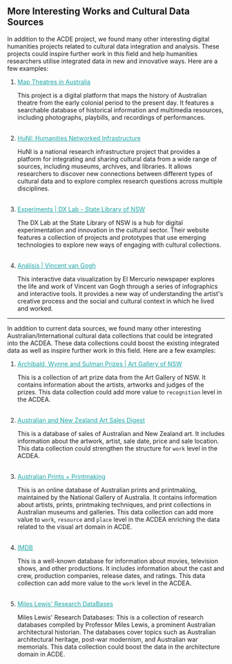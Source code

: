 ## More Interesting Works and Cultural Data Sources
In addition to the ACDE project, we found many other interesting digital humanities projects related to cultural data integration and analysis. These projects could inspire further work in this field and help humanities researchers utilise integrated data in new and innovative ways. Here are a few examples:

1. [Map Theatres in Australia](https://circuit.unimelb.edu.au/)
   
   This project is a digital platform that maps the history of Australian theatre from the early colonial period to the present day. It features a searchable database of historical information and multimedia resources, including photographs, playbills, and recordings of performances.
   <br>
   <br>

2. [HuNI: Humanities Networked Infrastructure](https://huni.net.au/)
   
   HuNI is a national research infrastructure project that provides a platform for integrating and sharing cultural data from a wide range of sources, including museums, archives, and libraries. It allows researchers to discover new connections between different types of cultural data and to explore complex research questions across multiple disciplines.
   <br>
   <br>

3. [Experiments | DX Lab - State Library of NSW](https://dxlab.sl.nsw.gov.au/experiments/)
   
   The DX Lab at the State Library of NSW is a hub for digital experimentation and innovation in the cultural sector. Their website features a collection of projects and prototypes that use emerging technologies to explore new ways of engaging with cultural collections.
   <br>
   <br>

4. [Análisis | Vincent van Gogh](http://infografias.elmercurio.com/20180623-VA-vincentvangogh/)
   
   This interactive data visualization by El Mercurio newspaper explores the life and work of Vincent van Gogh through a series of infographics and interactive tools. It provides a new way of understanding the artist's creative process and the social and cultural context in which he lived and worked.
   
---
In addition to current data sources, we found many other interesting Australian/International cultural data collections that could be integrated into the ACDEA. These data collections could boost the existing integrated data as well as  inspire further work in this field. Here are a few examples:

1. [Archibald, Wynne and Sulman Prizes | Art Gallery of NSW](https://www.artgallery.nsw.gov.au/art/prizes/)
   
   This is a collection of art prize data from the Art Gallery of NSW. It contains information about the artists, artworks and judges of the prizes. This data collection could add more value to `recognition` level in the ACDEA.
   <br>
   <br>

2. [Australian and New Zealand Art Sales Digest](https://www.aasd.com.au/)
   
   This is a database of sales of Australian and New Zealand art. It includes information about the artwork, artist, sale date, price and sale location. This data collection could strengthen the structure for `work` level in the ACDEA.
   <br>
   <br>

3. [Australian Prints + Printmaking](https://www.printsandprintmaking.gov.au/)
   
   This is an online database of Australian prints and printmaking, maintained by the National Gallery of Australia. It contains information about artists, prints, printmaking techniques, and print collections in Australian museums and galleries. This data collection can add more value to `work`, `resource` and `place` level in the ACDEA enriching the data related to the visual art domain in ACDE.
   <br>
   <br>

4. [IMDB](https://www.imdb.com/)
   
   This is a well-known database for information about movies, television shows, and other productions. It includes information about the cast and crew, production companies, release dates, and ratings. This data collection can add more value to the `work` level in the ACDEA.
   <br>
   <br>
   
5. [Miles Lewis' Research DataBases](https://www.mileslewis.net/research-database/index.html)
   
   Miles Lewis' Research Databases: This is a collection of research databases compiled by Professor Miles Lewis, a prominent Australian architectural historian. The databases cover topics such as Australian architectural heritage, post-war modernism, and Australian war memorials. This data collection could boost the data in the architecture domain in ACDE.

<style>
  a {
    color: #1ea5a6 !important;
  }
</style>